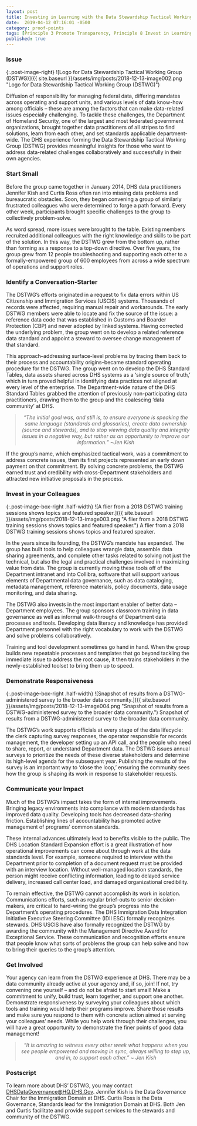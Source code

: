 ```yaml
---
layout: post
title: Investing in Learning with the Data Stewardship Tactical Working Group at DHS
date:  2019-04-12 07:16:01 -0500
category: proof-points
tags: [Principle 3 Promote Transparency, Principle 8 Invest in Learning, Principle 9 Develop Data Leaders, Principle 10 Practice Accountability, Practice 2 Assess and Balance the Needs of Stakeholders, Training]
published: true
---
```


### Issue

{:.post-image-right}
![Logo for Data Stewardship Tactical Working Group (DSTWG)]({{ site.baseurl }}/assets/img/posts/2018-12-13-image002.png "Logo for Data Stewardship Tactical Working Group (DSTWG)")

Diffusion of responsibility for managing federal data, differing mandates across operating and support units, and various levels of data know-how among officials – these are among the factors that can make data-related issues especially challenging. To tackle these challenges, the Department of Homeland Security, one of the largest and most federated government organizations, brought together data practitioners of all stripes to find solutions, learn from each other, and set standards applicable department-wide. The DHS experience forming the Data Stewardship Tactical Working Group (DSTWG) provides meaningful insights for those who want to address data-related challenges collaboratively and successfully in their own agencies.

### Start Small
Before the group came together in January 2014, DHS data practitioners Jennifer Kish and Curtis Ross often ran into missing data problems and bureaucratic obstacles. Soon, they began convening a group of similarly frustrated colleagues who were determined to forge a path forward. Every other week, participants brought specific challenges to the group to collectively problem-solve.

As word spread, more issues were brought to the table. Existing members recruited additional colleagues with the right knowledge and skills to be part of the solution. In this way, the DSTWG grew from the bottom up, rather than forming as a response to a top-down directive. Over five years, the group grew from 12 people troubleshooting and supporting each other to a formally-empowered group of 600 employees from across a wide spectrum of operations and support roles. 

### Identify a Conversation-Starter
The DSTWG’s efforts originated in a request to fix data errors within US Citizenship and Immigration Services (USCIS) systems. Thousands of records were affected, requiring manual repair and workarounds. The early DSTWG members were able to locate and fix the source of the issue: a reference data code that was established in Customs and Boarder Protection (CBP) and never adopted by linked systems. Having corrected the underlying problem, the group went on to develop a related reference data standard and appoint a steward to oversee change management of that standard. 

This approach–addressing surface-level problems by tracing them back to their process and accountability origins–became standard operating procedure for the DSTWG. The group went on to develop the DHS Standard Tables, data assets shared across DHS systems as a ‘single source of truth,’ which in turn proved helpful in identifying data practices not aligned at every level of the enterprise. The Department-wide nature of the DHS Standard Tables grabbed the attention of previously non-participating data practitioners, drawing them to the group and the coalescing ‘data community’ at DHS.

<blockquote style="text-align:center; font-style:italic">
“The initial goal was, and still is, to ensure everyone is speaking the same language (standards and glossaries), create data ownership (source and stewards), and to stop viewing data quality and integrity issues in a negative way, but rather as an opportunity to improve our information.” ~Jen Kish
</blockquote>

If the group’s name, which emphasized tactical work, was a commitment to address concrete issues, then its first projects represented an early down payment on that commitment. By solving concrete problems, the DSTWG earned trust and credibility with cross-Department stakeholders and attracted new initiative proposals in the process.

### Invest in your Colleagues

{:.post-image-box-right .half-width}
![A flier from a 2018 DSTWG training sessions shows topics and featured speaker.]({{ site.baseurl }}/assets/img/posts/2018-12-13-image003.png "A flier from a 2018 DSTWG training sessions shows topics and featured speaker.") A flier from a 2018 DSTWG training sessions shows topics and featured speaker.

In the years since its founding, the DSTWG’s mandate has expanded. The group has built tools to help colleagues wrangle data, assemble data sharing agreements, and complete other tasks related to solving not just the technical, but also the legal and practical challenges involved in maximizing value from data. The group is currently moving these tools off of the Department intranet and into Collibra, software that will support various elements of Departmental data governance, such as data cataloging, metadata management, reference materials, policy documents, data usage monitoring, and data sharing.

The DSTWG also invests in the most important enabler of better data – Department employees. The group sponsors classroom training in data governance as well as informal walk-throughs of Department data processes and tools. Developing data literacy and knowledge has provided Department personnel with the right vocabulary to work with the DSTWG and solve problems collaboratively.

Training and tool development sometimes go hand in hand. When the group builds new repeatable processes and templates that go beyond tackling the immediate issue to address the root cause, it then trains stakeholders in the newly-established toolset to bring them up to speed. 

### Demonstrate Responsiveness

{:.post-image-box-right .half-width}
![Snapshot of results from a DSTWG-administered survey to the broader data community.]({{ site.baseurl }}/assets/img/posts/2018-12-13-image004.png "Snapshot of results from a DSTWG-administered survey to the broader data community.") Snapshot of results from a DSTWG-administered survey to the broader data community.

The DSTWG’s work supports officials at every stage of the data lifecycle: the clerk capturing survey responses, the operator responsible for records management, the developer setting up an API call, and the people who need to share, report, or understand Department data. The DSTWG issues annual surveys to prioritize the needs of these diverse stakeholders and determine its high-level agenda for the subsequent year. Publishing the results of the survey is an important way to ‘close the loop,’ ensuring the community sees how the group is shaping its work in response to stakeholder requests. 

### Communicate your Impact
Much of the DSTWG’s impact takes the form of internal improvements. Bringing legacy environments into compliance with modern standards has improved data quality. Developing tools has decreased data-sharing friction. Establishing lines of accountability has promoted active management of programs’ common standards. 

These internal advances ultimately lead to benefits visible to the public. The DHS Location Standard Expansion effort is a great illustration of how operational improvements can come about through work at the data standards level. For example, someone required to interview with the Department prior to completion of a document request must be provided with an interview location.  Without well-managed location standards, the person might receive conflicting information, leading to delayed service delivery, increased call center load, and damaged organizational credibility.   

To remain effective, the DSTWG cannot accomplish its work in isolation. Communications efforts, such as regular brief-outs to senior decision-makers, are critical to hard-wiring the group’s progress into the Department’s operating procedures. The DHS Immigration Data Integration Initiative Executive Steering Committee (IDII ESC) formally recognizes stewards. DHS USCIS have also formally recognized the DSTWG by awarding the community with the Management Directive Award for Exceptional Service. These communication and recognition efforts ensure that people know what sorts of problems the group can help solve and how to bring their queries to the group’s attention. 

### Get Involved
Your agency can learn from the DSTWG experience at DHS.  There may be a data community already active at your agency and, if so, join!  If not, try convening one yourself – and do not be afraid to start small! Make a commitment to unify, build trust, learn together, and support one another. Demonstrate responsiveness by surveying your colleagues about which tools and training would help their programs improve. Share those results and make sure you respond to them with concrete action aimed at serving your colleagues’ needs. While you help work through their challenges, you will have a great opportunity to demonstrate the finer points of good data management!

<blockquote style="text-align:center; font-style:italic">
“It is amazing to witness every other week what happens when you see people empowered and moving in sync, always willing to step up, and in, to support each other.” ~ Jen Kish
</blockquote>

### Postscript
To learn more about DHS’ DSTWG, you may contact DHSDataGovernance@HQ.DHS.Gov. Jennifer Kish is the Data Governance Chair for the Immigration Domain at DHS. Curtis Ross is the Data Governance, Standards lead for the Immigration Domain at DHS. Both Jen and Curtis facilitate and provide support services to the stewards and community of the DSTWG.
